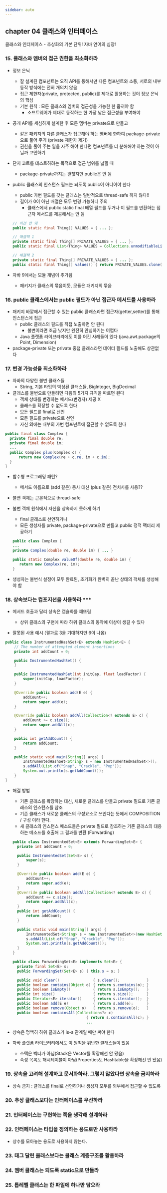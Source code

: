 ```yaml
---
sidebar: auto
---
```


## chapter 04 클래스와 인터페이스

클래스와 인터페이스 - 추상화의 기본 단위! 자바 언어의 심장!  

### 15. 클래스와 멤버의 접근 권한을 최소화하라  
- 정보 은닉  
  - 잘 설계된 컴포넌트는 오직 API를 통해서만 다른 컴포넌트와 소통, 서로의 내부 동작 방식에는 전혀 개의치 않음  
  - 접근 제한자(private, protected, public)를 제대로 활용하는 것이 정보 은닉의 핵심  
  - 기본 원칙 : 모든 클래스와 멤버의 접근성을 가능한 한 좁혀야 함   
    - 소프트웨어가 제대로 동작하는 한 가장 낮은 접근성을 부여해야  

- 공개 API를 세심하게 설계한 후 모든 멤버는 private으로 만들고
  - 같은 패키지의 다른 클래스가 접근해야 하는 멤버에 한하여 package-private으로 풀어 주기 (private 제한자 제거)
  - 권한을 풀어 주는 일을 자주 해야 한다면 컴포넌트를 더 분해해야 하는 것이 아닐까 고민하기

- 단지 코트를 테스트하려는 목적으로 접근 범위를 넓힐 때
  - package-private까지는 괜찮지만 public은 안 됨
  
- public 클래스의 인스턴스 필드는 되도록 public이 아니어야 한다  
  - public 가변 필드를 갖는 클래스는 일반적으로 thread-safe 하지 않다!!  
  - 길이가 0이 아닌 배열은 모두 변경 가능하니 주의  
    - 클래스에서 public static final 배열 필드를 두거나 이 필드를 반환하는 접근자 메서드를 제공해서는 안 됨  
   ```java
   // 이건 안 돼
   public static final Thing[] VALUES = { ... };
   
   // 해결책 1
   private static final Thing[] PRIVATE_VALUES = { ... };
   public static final List<Thing> VALUES = Collections.unmodifiableList(Arrays.asList(PRIVATE_VALUES));
   
   // 해결책 2
   private static final Thing[] PRIVATE_VALUES = { ... };
   public static final Thing[] values() { return PRIVATE_VALUES.clone(); }
   
   ```
- 자바 9에서는 모듈 개념이 추가됨  
  - 패키지가 클래스의 묶음이듯, 모듈은 패키지의 묶음  
  
### 16. public 클래스에서는 public 필드가 아닌 접근자 메서드를 사용하라

- 패키지 바깥에서 접근할 수 있는 public 클래스라면 접근자(getter,setter)를 통해 인스턴스에 접근  
  - public 클래스의 필드를 직접 노출하면 안 된다  
    - 불변이라면 조금 낫지만 완전히 안심하기는 어렵다  
  - Java 플랫폼 라이브러리에도 이를 어긴 사례들이 있다 (java.awt.package의 Point, Dimension)
- package-private 또는 private 중첩 클래스라면 데이터 필드를 노출해도 상관없다  

### 17. 변경 가능성을 최소화하라

- 자바의 다양한 불변 클래스들
  - String, 기본 타입의 박싱된 클래스들, BigInteger, BigDecimal
- 클래스를 불변으로 만들려면 다음의 5가지 규칙을 따르면 된다
  - 객체 상태를 변경하는 메서드(변경자) 제공 X
  - 클래스를 확장할 수 없도록 한다
  - 모든 필드를 final로 선언
  - 모든 필드를 private으로 선언 
  - 자신 외에는 내부의 가변 컴포넌트에 접근할 수 없도록 한다
  
```java
public final class Complex {
  private final double re;
  private final double im;
  ...
  public Complex plus(Complex c) {
      return new Complex(re + c.re, im + c.im);  
  }
}
```

- 함수형 프로그래밍 패턴?
  - 메서드 이름으로 (add 같은) 동사 대신 (plus 같은) 전치사를 사용??
  
- 불변 객체는 근본적으로 thread-safe

- 불변 객체 원칙에서 자신을 상속하지 못하게 하기
  - final 클래스로 선언하거나
  - 모든 생성자를 private, package-private으로 만들고 public 정적 팩터리 제공하기
   ```java
   public class Complex {
   ...
   private Complex(double re, double im) { ... }
   
   public static Complex valueOf(double re, double im) {
      return new Complex(re, im);
   }
   ```

- 생성자는 불변식 설정이 모두 완료된, 초기화가 완벽히 끝난 상태의 객체를 생성해야 함  

### 18. 상속보다는 컴포지션을 사용하라 ***

- 메서드 호출과 달리 상속은 캡슐화를 깨뜨림
  - 상위 클래스의 구현에 따라 하위 클래스의 동작에 이상이 생길 수 있다

- 잘못된 사용 예시 (결과로 3을 기대하지만 6이 나옴)
```java
public class InstrumentedHashSet<E> extends HashSet<E> {
    // The number of attempted element insertions
    private int addCount = 0;

    public InstrumentedHashSet() {
    }

    public InstrumentedHashSet(int initCap, float loadFactor) {
        super(initCap, loadFactor);
    }

    @Override public boolean add(E e) {
        addCount++;
        return super.add(e);
    }

    @Override public boolean addAll(Collection<? extends E> c) {
        addCount += c.size();
        return super.addAll(c);
    }

    public int getAddCount() {
        return addCount;
    }

    public static void main(String[] args) {
        InstrumentedHashSet<String> s = new InstrumentedHashSet<>();
        s.addAll(List.of("Snap", "Crackle", "Pop"));
        System.out.println(s.getAddCount());
    }
}
```

- 해결 방법
  - 기존 클래스를 확장하는 대신, 새로운 클래스를 만들고 private 필드로 기존 클래스의 인스턴스를 참조
  - 기존 클래스가 새로운 클래스의 구성요소로 쓰인다는 뜻에서 COMPOSITION / 구성 이라 한다.
  - 새 클래스의 인스턴스 메소드들은 private 필드로 참조하는 기존 클래스의 대응하는 메소드를 호출해 그 결과를 반환 (Forwarding)
  
  ```java
  public class InstrumentedSet<E> extends ForwardingSet<E> {
    private int addCount = 0;

    public InstrumentedSet(Set<E> s) {
        super(s);
    }

    @Override public boolean add(E e) {
        addCount++;
        return super.add(e);
    }
    @Override public boolean addAll(Collection<? extends E> c) {
        addCount += c.size();
        return super.addAll(c);
    }
    public int getAddCount() {
        return addCount;
    }

    public static void main(String[] args) {
        InstrumentedSet<String> s = new InstrumentedSet<>(new HashSet<>());
        s.addAll(List.of("Snap", "Crackle", "Pop"));
        System.out.println(s.getAddCount());
    }
  }
  ```

  ```java
  public class ForwardingSet<E> implements Set<E> {
    private final Set<E> s;
    public ForwardingSet(Set<E> s) { this.s = s; }

    public void clear()               { s.clear();            }
    public boolean contains(Object o) { return s.contains(o); }
    public boolean isEmpty()          { return s.isEmpty();   }
    public int size()                 { return s.size();      }
    public Iterator<E> iterator()     { return s.iterator();  }
    public boolean add(E e)           { return s.add(e);      }
    public boolean remove(Object o)   { return s.remove(o);   }
    public boolean containsAll(Collection<?> c)
                                   { return s.containsAll(c); }
                                   ...
  
  ```
  
- 상속은 명백히 하위 클래스가 is-a 관계일 때만 써야 한다
- 자바 플랫폼 라이브러리에서도 이 원칙을 위반한 클래스들이 있음
  - 스택은 벡터가 아님(Stack은 Vector를 확장해선 안 됐음)
  - 속성 목록도 해시테이블이 아님(Properties도 Hashtable을 확장해선 안 됐음)  
  
### 19. 상속을 고려해 설계하고 문서화하라. 그렇지 않았다면 상속을 금지하라   

- 상속 금지 : 클래스를 final로 선언하거나 생성자 모두를 외부에서 접근할 수 없도록


### 20. 추상 클래스보다는 인터페이스를 우선하라  

### 21. 인터페이스는 구현하는 쪽을 생각해 설계하라  

### 22. 인터페이스는 타입을 정의하는 용도로만 사용하라  
- 상수를 모아놓는 용도로 사용하지 않는다.  

### 23. 태그 달린 클래스보다는 클래스 계층구조를 활용하라  

### 24. 멤버 클래스는 되도록 static으로 만들라

### 25. 톱레벨 클래스는 한 파일에 하나만 담으라  



